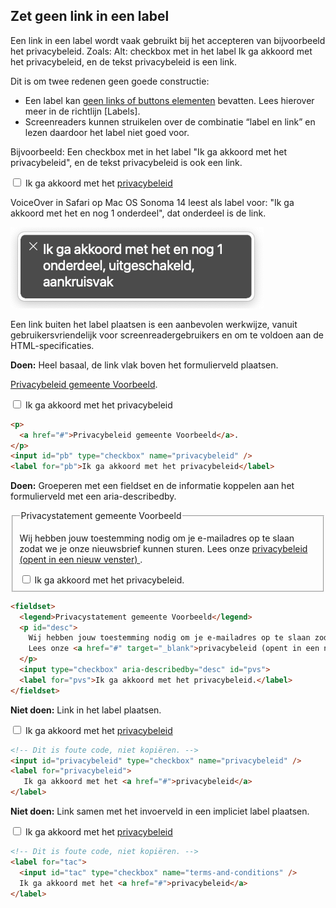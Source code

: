<!-- @license CC0-1.0 -->

## Zet geen link in een label

Een link in een label wordt vaak gebruikt bij het accepteren van bijvoorbeeld het privacybeleid. Zoals:
Alt: checkbox met in het label Ik ga akkoord met het privacybeleid, en de tekst privacybeleid is een link.

Dit is om twee redenen geen goede constructie:
- Een label kan [geen links of buttons elementen](https://developer.mozilla.org/en-US/docs/Web/HTML/Element/label#accessibility_concerns) bevatten. Lees hierover meer in de richtlijn [Labels].
- Screenreaders kunnen struikelen over de combinatie “label en link” en lezen daardoor het label niet goed voor.

Bijvoorbeeld:
Een checkbox met in het label "Ik ga akkoord met het privacybeleid", en de tekst privacybeleid is ook een link.

<div style={{border: 2 + 'px solid #c00', padding: 10 + 'px'}}>
  <input id="p" type="checkbox" name="privacybeleid" />
  <label for="p">
    Ik ga akkoord met het <a href="#">privacybeleid</a>
  </label>
</div>

VoiceOver in Safari op Mac OS Sonoma 14 leest als label voor: "Ik ga akkoord met het en nog 1 onderdeel", dat onderdeel is de link.

![Screenshot van uitvoer VoiceOver met de tekst: Ik ga akkoord met het en nog 1 onderdeel, dat onderdeel is de link.](_img_links-vo-link-in-label.png)

Een link buiten het label plaatsen is een aanbevolen werkwijze, vanuit gebruikersvriendelijk voor screenreadergebruikers en om te voldoen aan de HTML-specificaties.

**Doen:** Heel basaal, de link vlak boven het formulierveld plaatsen.
<div style={{border: 2 + 'px solid #16ac16', padding: 10 + 'px'}}>
  <p>
    <a href="#">Privacybeleid gemeente Voorbeeld</a>.
  </p>
  <input id="pb" type="checkbox" name="privacybeleid" />
  <label for="pb">Ik ga akkoord met het privacybeleid</label>
</div>

```html
<p>
  <a href="#">Privacybeleid gemeente Voorbeeld</a>.
</p>
<input id="pb" type="checkbox" name="privacybeleid" />
<label for="pb">Ik ga akkoord met het privacybeleid</label>
```

**Doen:** Groeperen met een fieldset en de informatie koppelen aan het formulierveld met een aria-describedby.
<div style={{border: 2 + 'px solid #16ac16', padding: 10 + 'px'}}>
<fieldset>
  <legend>Privacystatement gemeente Voorbeeld</legend>
  <p id="desc">
    Wij hebben jouw toestemming nodig om je e-mailadres op te slaan zodat we je onze nieuwsbrief kunnen sturen.
    Lees onze <a href="#" target="_blank">privacybeleid (opent in een nieuw venster) </a>.
  </p>
  <input type="checkbox" aria-describedby="desc" id="pvs" />
  <label for="pvs">Ik ga akkoord met het privacybeleid.</label>
</fieldset>
</div>

```html
<fieldset>
  <legend>Privacystatement gemeente Voorbeeld</legend>
  <p id="desc">
    Wij hebben jouw toestemming nodig om je e-mailadres op te slaan zodat we je onze nieuwsbrief kunnen sturen.
    Lees onze <a href="#" target="_blank">privacybeleid (opent in een nieuw venster) </a>.
  </p>
  <input type="checkbox" aria-describedby="desc" id="pvs">
  <label for="pvs">Ik ga akkoord met het privacybeleid.</label>
</fieldset>
```

**Niet doen:** Link in het label plaatsen.
<div style={{border: 2 + 'px solid #c00', padding: 10 + 'px'}}>
  <input id="privacybeleid" type="checkbox" name="privacybeleid" />
  <label for="privacybeleid">
    Ik ga akkoord met het <a href="#">privacybeleid</a>
  </label>
</div>

```html
<!-- Dit is foute code, niet kopiëren. -->
<input id="privacybeleid" type="checkbox" name="privacybeleid" />
<label for="privacybeleid">
   Ik ga akkoord met het <a href="#">privacybeleid</a>
</label>
```

**Niet doen:** Link samen met het invoerveld in een impliciet label plaatsen.
<div style={{border: 2 + 'px solid #c00', padding: 10 + 'px'}}>
<label for="tac">
  <input id="tac" type="checkbox" name="terms-and-conditions" />
  Ik ga akkoord met het <a href="#">privacybeleid</a>
</label>
</div>

```html
<!-- Dit is foute code, niet kopiëren. -->
<label for="tac">
  <input id="tac" type="checkbox" name="terms-and-conditions" />
  Ik ga akkoord met het <a href="#">privacybeleid</a>
</label>
```



